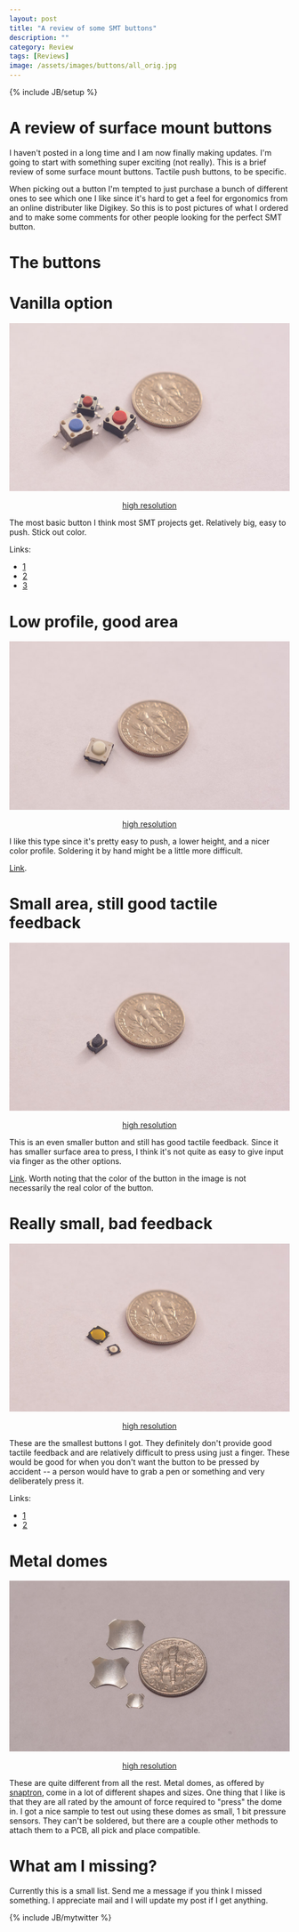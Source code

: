 ```yaml
---
layout: post
title: "A review of some SMT buttons"
description: ""
category: Review
tags: [Reviews]
image: /assets/images/buttons/all_orig.jpg
---
```

{% include JB/setup %}

# A review of surface mount buttons

I haven't posted in a long time and I am now finally making updates.
I'm going to start with something super exciting (not really).
This is a brief review of some surface mount buttons.  Tactile push buttons, to be specific.

When picking out a button I'm tempted to just purchase a bunch of different ones to see which one I like
since it's hard to get a feel for ergonomics from an online distributer like Digikey.  So this is to post
pictures of what I ordered and to make some comments for other people looking for the perfect SMT button.

# The buttons

# Vanilla option
![](/assets/images/buttons/regular.jpg)
<center class="caption"><a href="/assets/images/buttons/regular_orig.jpg">high resolution</a></center>

The most basic button I think most SMT projects get.  Relatively big, easy to push.  Stick out color.

Links:
* [1](https://www.digikey.com/product-detail/en/c-k/PTS645SH50SMTR92-LFS/CKN9085CT-ND/1146817)
* [2](https://www.digikey.com/product-detail/en/c-k/PTS645SK43SMTR92-LFS/CKN9084CT-ND/1146821)
* [3](https://www.digikey.com/product-detail/en/te-connectivity-alcoswitch-switches/FSM2JSMLSTR/450-2143-1-ND/5343823)

# Low profile, good area

![](/assets/images/buttons/white.jpg)
<center class="caption"><a href="/assets/images/buttons/white_orig.jpg">high resolution</a></center>

I like this type since it's pretty easy to push, a lower height, and a nicer color profile.  Soldering it by hand might be a little
more difficult.

[Link](https://www.digikey.com/product-detail/en/panasonic-electronic-components/EVQ-Q2U03W/P12955SCT-ND/762945).

# Small area, still good tactile feedback

![](/assets/images/buttons/sq_small.jpg)
<center class="caption"><a href="/assets/images/buttons/sq_small_orig.jpg">high resolution</a></center>

This is an even smaller button and still has good tactile feedback.  Since it has smaller surface area to press,
I think it's not quite as easy to give input via finger as the other options.


[Link](https://www.digikey.com/product-detail/en/c-k/PTS810-SJM-250-SMTR-LFS/CKN10502CT-ND/4176673).  Worth noting that the color
of the button in the image is not necessarily the real color of the button.

# Really small, bad feedback

![](/assets/images/buttons/small.jpg)
<center class="caption"><a href="/assets/images/buttons/small_orig.jpg">high resolution</a></center>

These are the smallest buttons I got.  They definitely don't provide good tactile feedback and are relatively difficult
to press using just a finger.  These would be good for when you don't want the button to be pressed by accident -- a person
would have to grab a pen or something and very deliberately press it.

Links:
* [1](https://www.digikey.com/product-detail/en/e-switch/TL3315NF160Q/EG4621CT-ND/1870401)
* [2](https://www.digikey.com/product-detail/en/c-k/KMT011-NGJ-LHS/CKN10288CT-ND/2297279)


# Metal domes

![](/assets/images/buttons/domes.jpg)
<center class="caption"><a href="/assets/images/buttons/domes_orig.jpg">high resolution</a></center>

These are quite different from all the rest.  Metal domes, as offered by [snaptron](http://www.snaptron.com/), come in a lot of
different shapes and sizes.  One thing that I like is that they are all rated by the amount of force required to "press" the dome in.
I got a nice sample to test out using these domes as small, 1 bit pressure sensors.  They can't be soldered, but there are a couple other
methods to attach them to a PCB, all pick and place compatible.


# What am I missing?

Currently this is a small list.  Send me a message if you think I missed something.  I appreciate mail and I will update my post if I get anything.


{% include JB/mytwitter %}

